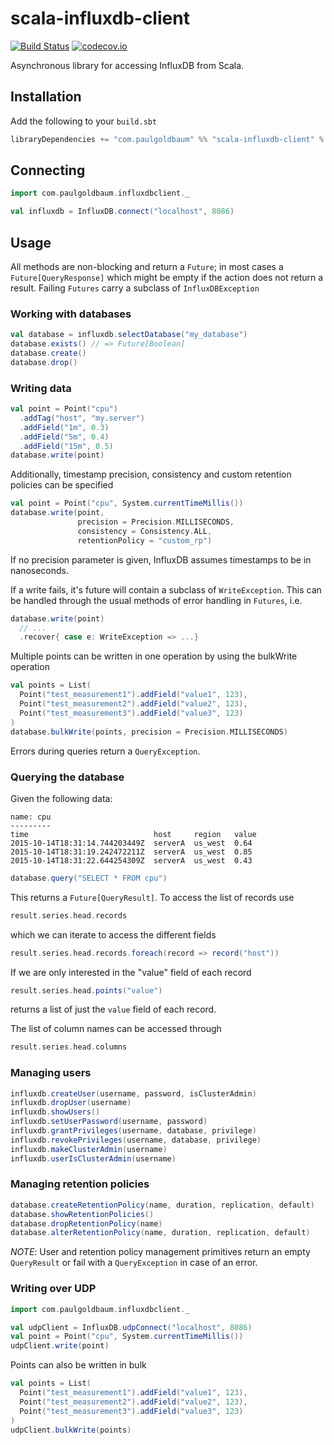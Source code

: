 scala-influxdb-client
=====================

[![Build Status](https://travis-ci.org/paulgoldbaum/scala-influxdb-client.svg?branch=master)](https://travis-ci.org/paulgoldbaum/scala-influxdb-client)
[![codecov.io](http://codecov.io/github/paulgoldbaum/scala-influxdb-client/coverage.svg?branch=master)](http://codecov.io/github/paulgoldbaum/scala-influxdb-client?branch=master)

Asynchronous library for accessing InfluxDB from Scala.

## Installation
Add the following to your `build.sbt`
```scala
libraryDependencies += "com.paulgoldbaum" %% "scala-influxdb-client" % "0.3.1"
```

## Connecting
```scala
import com.paulgoldbaum.influxdbclient._

val influxdb = InfluxDB.connect("localhost", 8086)
```

## Usage
All methods are non-blocking and return a `Future`; in most cases a `Future[QueryResponse]` which might be empty if
the action does not return a result. Failing `Futures` carry a subclass of `InfluxDBException`

### Working with databases
```scala
val database = influxdb.selectDatabase("my_database")
database.exists() // => Future[Boolean]
database.create()
database.drop()
```

### Writing data 
```scala
val point = Point("cpu")
  .addTag("host", "my.server")
  .addField("1m", 0.3)
  .addField("5m", 0.4)
  .addField("15m", 0.5)
database.write(point)
```
Additionally, timestamp precision, consistency and custom retention policies can be specified
```scala
val point = Point("cpu", System.currentTimeMillis())
database.write(point,
               precision = Precision.MILLISECONDS,
               consistency = Consistency.ALL, 
               retentionPolicy = "custom_rp")
```
If no precision parameter is given, InfluxDB assumes timestamps to be in nanoseconds.

If a write fails, it's future will contain a subclass of `WriteException`. This can be handled through the usual
methods of error handling in `Futures`, i.e.
```scala
database.write(point)
  // ...
  .recover{ case e: WriteException => ...}
```

Multiple points can be written in one operation by using the bulkWrite operation
```scala
val points = List(
  Point("test_measurement1").addField("value1", 123),
  Point("test_measurement2").addField("value2", 123),
  Point("test_measurement3").addField("value3", 123)
)
database.bulkWrite(points, precision = Precision.MILLISECONDS)
```
Errors during queries return a `QueryException`.

### Querying the database
Given the following data:
```
name: cpu
---------
time                            host     region   value
2015-10-14T18:31:14.744203449Z	serverA  us_west  0.64
2015-10-14T18:31:19.242472211Z	serverA  us_west  0.85
2015-10-14T18:31:22.644254309Z	serverA  us_west  0.43
```
```scala
database.query("SELECT * FROM cpu")
```
This returns a `Future[QueryResult]`. To access the list of records use
```scala
result.series.head.records
```
which we can iterate to access the different fields
```scala
result.series.head.records.foreach(record => record("host"))
```

If we are only interested in the "value" field of each record
```scala
result.series.head.points("value")
```
returns a list of just the `value` field of each record.

The list of column names can be accessed through
```scala
result.series.head.columns
```

### Managing users
```scala
influxdb.createUser(username, password, isClusterAdmin)
influxdb.dropUser(username)
influxdb.showUsers()
influxdb.setUserPassword(username, password)
influxdb.grantPrivileges(username, database, privilege)
influxdb.revokePrivileges(username, database, privilege)
influxdb.makeClusterAdmin(username)
influxdb.userIsClusterAdmin(username)
```

### Managing retention policies
```scala
database.createRetentionPolicy(name, duration, replication, default)
database.showRetentionPolicies()
database.dropRetentionPolicy(name)
database.alterRetentionPolicy(name, duration, replication, default)
```

*NOTE*: User and retention policy management primitives return an empty `QueryResult` or fail with a `QueryException` in case of an error.

### Writing over UDP
```scala
import com.paulgoldbaum.influxdbclient._

val udpClient = InfluxDB.udpConnect("localhost", 8086)
val point = Point("cpu", System.currentTimeMillis())
udpClient.write(point)
```
Points can also be written in bulk
```scala
val points = List(
  Point("test_measurement1").addField("value1", 123),
  Point("test_measurement2").addField("value2", 123),
  Point("test_measurement3").addField("value3", 123)
)
udpClient.bulkWrite(points)
```
